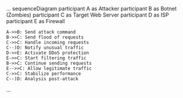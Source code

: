 ...
sequenceDiagram
    participant A as Attacker
    participant B as Botnet (Zombies)
    participant C as Target Web Server
    participant D as ISP
    participant E as Firewall

    A->>B: Send attack command
    B->>C: Send flood of requests
    C->>C: Handle incoming requests
    C--)D: Notify unusual traffic
    D->>E: Activate DDoS protection
    E->>C: Start filtering traffic
    B->>C: Continue sending requests
    E-->>C: Allow legitimate traffic
    C->>C: Stabilize performance
    C--)D: Analysis post-attack
...
